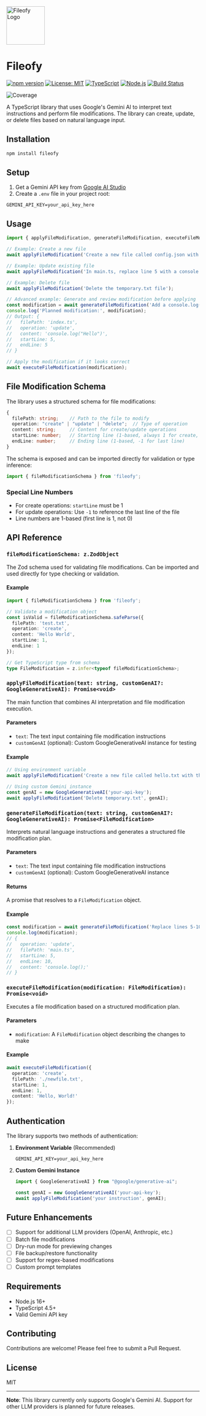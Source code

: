 <img src="/readme-files/logo.png" alt="Fileofy Logo" width="100" height="100">

# Fileofy

[![npm version](https://img.shields.io/npm/v/fileofy.svg)](https://www.npmjs.com/package/fileofy)
[![License: MIT](https://img.shields.io/badge/License-MIT-yellow.svg)](https://opensource.org/licenses/MIT)
[![TypeScript](https://img.shields.io/badge/TypeScript-4.5+-blue.svg)](https://www.typescriptlang.org/)
[![Node.js](https://img.shields.io/badge/Node.js-18+-green.svg)](https://nodejs.org/)
[![Build Status](https://github.com/river-berlin/fileofy/actions/workflows/test.yml/badge.svg)](https://github.com/river-berlin/fileofy/actions/workflows/test.yml)
<!-- coverage-start -->
![Coverage](/coverage/badges/coverage.svg)
<!-- coverage-end -->

A TypeScript library that uses Google's Gemini AI to interpret text instructions and perform file modifications. The library can create, update, or delete files based on natural language input.

## Installation

```bash
npm install fileofy
```

## Setup

1. Get a Gemini API key from [Google AI Studio](https://makersuite.google.com/app/apikey)
2. Create a `.env` file in your project root:
```env
GEMINI_API_KEY=your_api_key_here
```

## Usage

```typescript
import { applyFileModification, generateFileModification, executeFileModification } from 'fileofy';

// Example: Create a new file
await applyFileModification('Create a new file called config.json with the content {"version": "1.0"}');

// Example: Update existing file
await applyFileModification('In main.ts, replace line 5 with a console.log statement');

// Example: Delete file
await applyFileModification('Delete the temporary.txt file');

// Advanced example: Generate and review modification before applying
const modification = await generateFileModification('Add a console.log("Hello") at line 5 in index.ts');
console.log('Planned modification:', modification);
// Output: {
//   filePath: 'index.ts',
//   operation: 'update',
//   content: 'console.log("Hello")',
//   startLine: 5,
//   endLine: 5
// }

// Apply the modification if it looks correct
await executeFileModification(modification);
```

## File Modification Schema

The library uses a structured schema for file modifications:

```typescript
{
  filePath: string;    // Path to the file to modify
  operation: "create" | "update" | "delete";  // Type of operation
  content: string;     // Content for create/update operations
  startLine: number;   // Starting line (1-based, always 1 for create, -1 for last line)
  endLine: number;     // Ending line (1-based, -1 for last line)
}
```

The schema is exposed and can be imported directly for validation or type inference:

```typescript
import { fileModificationSchema } from 'fileofy';
```

### Special Line Numbers
- For create operations: `startLine` must be 1
- For update operations: Use `-1` to reference the last line of the file
- Line numbers are 1-based (first line is 1, not 0)

## API Reference

### `fileModificationSchema: z.ZodObject`

The Zod schema used for validating file modifications. Can be imported and used directly for type checking or validation.

#### Example
```typescript
import { fileModificationSchema } from 'fileofy';

// Validate a modification object
const isValid = fileModificationSchema.safeParse({
  filePath: 'test.txt',
  operation: 'create',
  content: 'Hello World',
  startLine: 1,
  endLine: 1
});

// Get TypeScript type from schema
type FileModification = z.infer<typeof fileModificationSchema>;
```

### `applyFileModification(text: string, customGenAI?: GoogleGenerativeAI): Promise<void>`

The main function that combines AI interpretation and file modification execution.

#### Parameters
- `text`: The text input containing file modification instructions
- `customGenAI` (optional): Custom GoogleGenerativeAI instance for testing

#### Example
```typescript
// Using environment variable
await applyFileModification('Create a new file called hello.txt with the content "Hello, World!"');

// Using custom Gemini instance
const genAI = new GoogleGenerativeAI('your-api-key');
await applyFileModification('Delete temporary.txt', genAI);
```

### `generateFileModification(text: string, customGenAI?: GoogleGenerativeAI): Promise<FileModification>`

Interprets natural language instructions and generates a structured file modification plan.

#### Parameters
- `text`: The text input containing file modification instructions
- `customGenAI` (optional): Custom GoogleGenerativeAI instance

#### Returns
A promise that resolves to a `FileModification` object.

#### Example
```typescript
const modification = await generateFileModification('Replace lines 5-10 in main.ts with a console.log');
console.log(modification);
// {
//   operation: 'update',
//   filePath: 'main.ts',
//   startLine: 5,
//   endLine: 10,
//   content: 'console.log();'
// }
```

### `executeFileModification(modification: FileModification): Promise<void>`

Executes a file modification based on a structured modification plan.

#### Parameters
- `modification`: A `FileModification` object describing the changes to make

#### Example
```typescript
await executeFileModification({
  operation: 'create',
  filePath: './newfile.txt',
  startLine: 1,
  endLine: 1,
  content: 'Hello, World!'
});
```

## Authentication

The library supports two methods of authentication:

1. **Environment Variable** (Recommended)
   ```env
   GEMINI_API_KEY=your_api_key_here
   ```

2. **Custom Gemini Instance**
   ```typescript
   import { GoogleGenerativeAI } from "@google/generative-ai";
   
   const genAI = new GoogleGenerativeAI('your-api-key');
   await applyFileModification('your instruction', genAI);
   ```

## Future Enhancements

- [ ] Support for additional LLM providers (OpenAI, Anthropic, etc.)
- [ ] Batch file modifications
- [ ] Dry-run mode for previewing changes
- [ ] File backup/restore functionality
- [ ] Support for regex-based modifications
- [ ] Custom prompt templates

## Requirements

- Node.js 16+
- TypeScript 4.5+
- Valid Gemini API key

## Contributing

Contributions are welcome! Please feel free to submit a Pull Request.

## License

MIT

---

**Note**: This library currently only supports Google's Gemini AI. Support for other LLM providers is planned for future releases.

